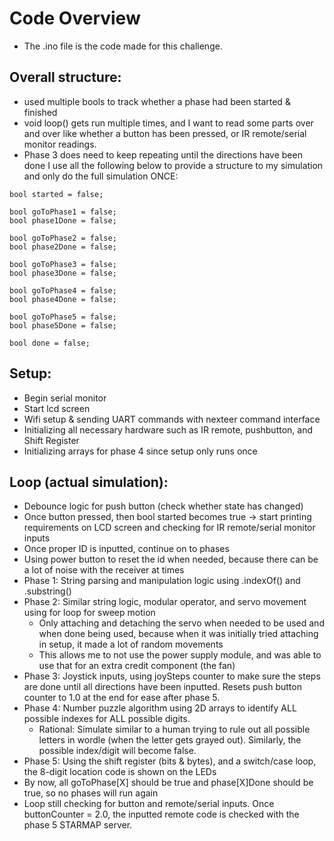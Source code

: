 # Code Overview 
- The .ino file is the code made for this challenge. 
## Overall structure: 
- used multiple bools to track whether a phase had been started & finished
- void loop() gets run multiple times, and I want to read some parts over and over like whether a button has been pressed, or IR remote/serial monitor readings.
- Phase 3 does need to keep repeating until the directions have been done
I use all the following below to provide a structure to my simulation and only do the full simulation ONCE:

```
bool started = false;

bool goToPhase1 = false;
bool phase1Done = false;

bool goToPhase2 = false;
bool phase2Done = false;

bool goToPhase3 = false;
bool phase3Done = false;

bool goToPhase4 = false;
bool phase4Done = false;

bool goToPhase5 = false;
bool phase5Done = false;

bool done = false;
```

## Setup:
- Begin serial monitor
- Start lcd screen
- Wifi setup & sending UART commands with nexteer command interface
- Initializing all necessary hardware such as IR remote, pushbutton, and Shift Register
- Initializing arrays for phase 4 since setup only runs once

## Loop (actual simulation):
- Debounce logic for push button (check whether state has changed)
- Once button pressed, then bool started becomes true → start printing requirements on LCD screen and checking for IR remote/serial monitor inputs
- Once proper ID is inputted, continue on to phases
- Using power button to reset the id when needed, because there can be a lot of noise with the receiver at times
- Phase 1: String parsing and manipulation logic using .indexOf() and .substring()
- Phase 2: Similar string logic, modular operator, and servo movement using for loop for sweep motion
    - Only attaching and detaching the servo when needed to be used and when done being used, because when it was initially tried attaching in setup, it made a lot of       random movements 
    - This allows me to not use the power supply module, and was able to use that for an extra credit component (the fan)
- Phase 3: Joystick inputs, using joySteps counter to make sure the steps are done until all directions have been inputted. Resets push button counter to 1.0 at the     end for ease after phase 5. 
- Phase 4: Number puzzle algorithm using 2D arrays to identify ALL possible indexes for ALL possible digits. 
    - Rational: Simulate similar to a human trying to rule out all possible letters in wordle (when the letter gets grayed out). Similarly, the possible index/digit         will become false.
- Phase 5: Using the shift register (bits & bytes), and a switch/case loop, the 8-digit location code is shown on the LEDs
- By now, all goToPhase[X] should be true and phase[X]Done should be true, so no phases will run again
- Loop still checking for button and remote/serial inputs. Once buttonCounter = 2.0, the inputted remote code is checked with the phase 5 STARMAP server. 
